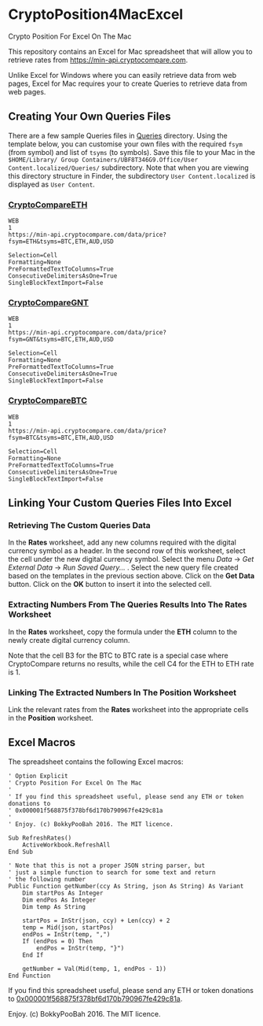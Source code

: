 # CryptoPosition4MacExcel
Crypto Position For Excel On The Mac

This repository contains an Excel for Mac spreadsheet that will allow you to retrieve rates from https://min-api.cryptocompare.com.

Unlike Excel for Windows where you can easily retrieve data from web pages, Excel for Mac requires your to create Queries to retrieve data from web pages.

## Creating Your Own Queries Files

There are a few sample Queries files in [Queries](https://github.com/bokkypoobah/CryptoPosition4MacExcel/tree/master/Queries) directory. Using the template below, you can customise your own files with the required `fsym` (from symbol) and list of `tsyms` (to symbols). Save this file to your Mac in the `$HOME/Library/
Group Containers/UBF8T346G9.Office/User Content.localized/Queries/` subdirectory. Note that when you are viewing this directory structure in Finder, the subdirectory `User Content.localized` is displayed as `User Content`.

### [CryptoCompareETH](https://github.com/bokkypoobah/CryptoPosition4MacExcel/blob/master/Queries/CryptoCompareETH)
    WEB
    1
    https://min-api.cryptocompare.com/data/price?fsym=ETH&tsyms=BTC,ETH,AUD,USD
    
    Selection=Cell
    Formatting=None
    PreFormattedTextToColumns=True
    ConsecutiveDelimitersAsOne=True
    SingleBlockTextImport=False

### [CryptoCompareGNT](https://github.com/bokkypoobah/CryptoPosition4MacExcel/blob/master/Queries/CryptoCompareGNT)
    WEB
    1
    https://min-api.cryptocompare.com/data/price?fsym=GNT&tsyms=BTC,ETH,AUD,USD
    
    Selection=Cell
    Formatting=None
    PreFormattedTextToColumns=True
    ConsecutiveDelimitersAsOne=True
    SingleBlockTextImport=False

### [CryptoCompareBTC](https://github.com/bokkypoobah/CryptoPosition4MacExcel/blob/master/Queries/CryptoCompareBTC)
    WEB
    1
    https://min-api.cryptocompare.com/data/price?fsym=BTC&tsyms=BTC,ETH,AUD,USD
    
    Selection=Cell
    Formatting=None
    PreFormattedTextToColumns=True
    ConsecutiveDelimitersAsOne=True
    SingleBlockTextImport=False

## Linking Your Custom Queries Files Into Excel

### Retrieving The Custom Queries Data
In the **Rates** worksheet, add any new columns required with the digital currency symbol as a header. In the second row of this worksheet, select the cell under the new digital currency symbol. Select the menu *Data* -> *Get External Data* -> *Run Saved Query...* . Select the new query file created based on the templates in the previous section above. Click on the **Get Data** button. Click on the **OK** button to insert it into the selected cell.

### Extracting Numbers From The Queries Results Into The Rates Worksheet
In the **Rates** worksheet, copy the formula under the **ETH** column to the newly create digital currency column.

Note that the cell B3 for the BTC to BTC rate is a special case where CryptoCompare returns no results, while the cell C4 for the ETH to ETH rate is 1.

### Linking The Extracted Numbers In The Position Worksheet
Link the relevant rates from the **Rates** worksheet into the appropriate cells in the **Position** worksheet.

## Excel Macros

The spreadsheet contains the following Excel macros:

    ' Option Explicit
    ' Crypto Position For Excel On The Mac
    '
    ' If you find this spreadsheet useful, please send any ETH or token donations to
    ' 0x000001f568875f378bf6d170b790967fe429c81a
    '
    ' Enjoy. (c) BokkyPooBah 2016. The MIT licence.

    Sub RefreshRates()
        ActiveWorkbook.RefreshAll
    End Sub

    ' Note that this is not a proper JSON string parser, but
    ' just a simple function to search for some text and return
    ' the following number
    Public Function getNumber(ccy As String, json As String) As Variant
        Dim startPos As Integer
        Dim endPos As Integer
        Dim temp As String

        startPos = InStr(json, ccy) + Len(ccy) + 2
        temp = Mid(json, startPos)
        endPos = InStr(temp, ",")
        If (endPos = 0) Then
            endPos = InStr(temp, "}")
        End If

        getNumber = Val(Mid(temp, 1, endPos - 1))
    End Function


If you find this spreadsheet useful, please send any ETH or token donations to [0x000001f568875f378bf6d170b790967fe429c81a](https://etherscan.io/address/0x000001f568875f378bf6d170b790967fe429c81a).

Enjoy. (c) BokkyPooBah 2016. The MIT licence.
